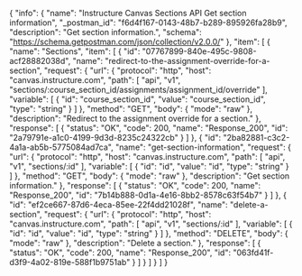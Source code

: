 {
  "info": {
    "name": "Instructure Canvas Sections API Get section information",
    "_postman_id": "f6d4f167-0143-48b7-b289-895926fa28b9",
    "description": "Get section information.",
    "schema": "https://schema.getpostman.com/json/collection/v2.0.0/"
  },
  "item": [
    {
      "name": "Sections",
      "item": [
        {
          "id": "07767899-840e-495c-9808-acf28882038d",
          "name": "redirect-to-the-assignment-override-for-a-section",
          "request": {
            "url": {
              "protocol": "http",
              "host": "canvas.instructure.com",
              "path": [
                "api",
                "v1",
                "sections/:course_section_id/assignments/assignment_id/override"
              ],
              "variable": [
                {
                  "id": "course_section_id",
                  "value": "course_section_id",
                  "type": "string"
                }
              ]
            },
            "method": "GET",
            "body": {
              "mode": "raw"
            },
            "description": "Redirect to the assignment override for a section."
          },
          "response": [
            {
              "status": "OK",
              "code": 200,
              "name": "Response_200",
              "id": "2a79791e-a1c0-4199-9d3d-8235c24322cb"
            }
          ]
        },
        {
          "id": "2ba82881-c3c2-4a1a-ab5b-5775084ad7ca",
          "name": "get-section-information",
          "request": {
            "url": {
              "protocol": "http",
              "host": "canvas.instructure.com",
              "path": [
                "api",
                "v1",
                "sections/:id"
              ],
              "variable": [
                {
                  "id": "id",
                  "value": "id",
                  "type": "string"
                }
              ]
            },
            "method": "GET",
            "body": {
              "mode": "raw"
            },
            "description": "Get section information."
          },
          "response": [
            {
              "status": "OK",
              "code": 200,
              "name": "Response_200",
              "id": "7b14b888-0d1a-4e16-8bb2-8578c63f54b7"
            }
          ]
        },
        {
          "id": "ef2ce667-87d6-4eca-85ee-22f4dd21028f",
          "name": "delete-a-section",
          "request": {
            "url": {
              "protocol": "http",
              "host": "canvas.instructure.com",
              "path": [
                "api",
                "v1",
                "sections/:id"
              ],
              "variable": [
                {
                  "id": "id",
                  "value": "id",
                  "type": "string"
                }
              ]
            },
            "method": "DELETE",
            "body": {
              "mode": "raw"
            },
            "description": "Delete a section."
          },
          "response": [
            {
              "status": "OK",
              "code": 200,
              "name": "Response_200",
              "id": "063fd41f-d3f9-4a02-819e-588f1b9751ab"
            }
          ]
        }
      ]
    }
  ]
}